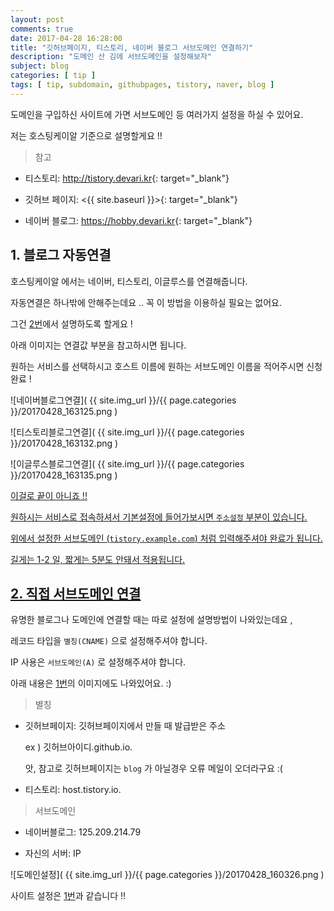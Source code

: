 ```yaml
---
layout: post
comments: true
date: 2017-04-28 16:28:00
title: "깃허브페이지, 티스토리, 네이버 블로그 서브도메인 연결하기"
description: "도메인 산 김에 서브도메인을 설정해보자"
subject: blog
categories: [ tip ]
tags: [ tip, subdomain, githubpages, tistory, naver, blog ]
---
```


도메인을 구입하신 사이트에 가면 서브도메인 등 여러가지 설정을 하실 수 있어요.

저는 호스팅케이알 기준으로 설명할게요 !!

> 참고

- 티스토리: <http://tistory.devari.kr>{: target="_blank"}

- 깃허브 페이지: <{{ site.baseurl }}>{: target="_blank"}

- 네이버 블로그: <https://hobby.devari.kr>{: target="_blank"}

## 1. 블로그 자동연결<a id="1-블로그-자동연결" href="#1-블로그-자동연결" class="s-link" aria-hidden="true"></a>

호스팅케이알 에서는 네이버, 티스토리, 이글루스를 연결해줍니다.

자동연결은 하나밖에 안해주는데요 .. 꼭 이 방법을 이용하실 필요는 없어요.

그건 [2번](#2-직접-서브도메인-연결)에서 설명하도록 할게요 !

아래 이미지는 연결값 부분을 참고하시면 됩니다.

원하는 서비스를 선택하시고 호스트 이름에 원하는 서브도메인 이름을 적어주시면 신청 완료 !

![네이버블로그연결]( {{ site.img_url }}/{{ page.categories }}/20170428_163125.png )

![티스토리블로그연결]( {{ site.img_url }}/{{ page.categories }}/20170428_163132.png )

![이글루스블로그연결]( {{ site.img_url }}/{{ page.categories }}/20170428_163135.png )

<a href="#사이트설정">
이걸로 끝이 아니죠 !!

원하시는 서비스로 접속하셔서 기본설정에 들어가보시면 `주소설정` 부분이 있습니다.

위에서 설정한 서브도메인 (`tistory.example.com`) 처럼 입력해주셔야 완료가 됩니다.

길게는 1-2 일, 짧게는 5분도 안돼서 적용됩니다.

## 2. 직접 서브도메인 연결<a id="2-직접-서브도메인-연결" href="#2-직접-서브도메인-연결" class="s-link" aria-hidden="true"></a>

유명한 블로그나 도메인에 연결할 때는 따로 설정에 설명방법이 나와있는데요 ,

레코드 타입을 `별칭(CNAME)` 으로 설정해주셔야 합니다.

IP 사용은 `서브도메인(A)` 로 설정해주셔야 합니다.

아래 내용은 [1번](#1-블로그-자동연결)의 이미지에도 나와있어요. :)

> 별칭

- 깃허브페이지: 깃허브페이지에서 만들 때 발급받은 주소

    ex ) 깃허브아이디.github.io.

    앗, 참고로 깃허브페이지는 `blog` 가 아닐경우 오류 메일이 오더라구요 :(

- 티스토리: host.tistory.io.

> 서브도메인

- 네이버블로그: 125.209.214.79

- 자신의 서버: IP

![도메인설정]( {{ site.img_url }}/{{ page.categories }}/20170428_160326.png )

사이트 설정은 [1번](#사이트설정)과 같습니다 !!
